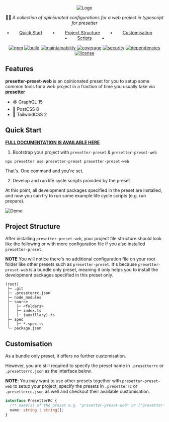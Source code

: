 <div align="center">

![Logo](https://github.com/alvis/presetter/raw/master/assets/logo.svg)

🏄🏻 _A collection of opinionated configurations for a web project in typescript for presetter_

•   [Quick Start](#quick-start)   •   [Project Structure](#project-structure)   •   [Customisation](#customisation)   •   [Scripts](#script-template-summary)   •

[![npm](https://img.shields.io/npm/v/presetter-preset-web?style=flat-square)](https://github.com/alvis/presetter/releases)
[![build](https://img.shields.io/github/workflow/status/alvis/presetter/code%20test?style=flat-square)](https://github.com/alvis/presetter/actions)
[![maintainability](https://img.shields.io/codeclimate/maintainability/alvis/presetter?style=flat-square)](https://codeclimate.com/github/alvis/presetter/maintainability)
[![coverage](https://img.shields.io/codeclimate/coverage/alvis/presetter?style=flat-square)](https://codeclimate.com/github/alvis/presetter/test_coverage)
[![security](https://img.shields.io/snyk/vulnerabilities/github/alvis/presetter/packages/preset-web/package.json.svg?style=flat-square)](https://snyk.io/test/github/alvis/presetter?targetFile=packages/preset-web/package.json&style=flat-square)
[![dependencies](https://img.shields.io/david/alvis/presetter?path=packages/preset-web&style=flat-square)](https://david-dm.org/alvis/presetter?path=packages/preset-web)
[![license](https://img.shields.io/github/license/alvis/presetter.svg?style=flat-square)](https://github.com/alvis/presetter/blob/master/LICENSE)

</div>

## Features

**presetter-preset-web** is an opinionated preset for you to setup some common tools for a web project in a fraction of time you usually take via [**presetter**](https://github.com/alvis/presetter)

- 🕸️ GraphQL 15
- 💄 PostCSS 8
- 💨 TailwindCSS 2

## Quick Start

[**FULL DOCUMENTATION IS AVAILABLE HERE**](https://github.com/alvis/presetter/blob/master/README.md)

1. Bootstrap your project with `presetter-preset` & `presetter-preset-web`

```shell
npx presetter use presetter-preset presetter-preset-web
```

That's. One command and you're set.

2. Develop and run life cycle scripts provided by the preset

At this point, all development packages specified in the preset are installed,
and now you can try to run some example life cycle scripts (e.g. run prepare).

![Demo](https://raw.githubusercontent.com/alvis/presetter/master/assets/demo.gif)

## Project Structure

After installing `presetter-preset-web`, your project file structure should look like the following or with more configuration file if you also installed `presetter-preset`.

**NOTE** You will notice there's no additional configuration file on your root folder like other presets such as `presetter-preset`.
It's because `presetter-preset-web` is a bundle only preset, meaning it only helps you to install the development packages specified in this preset only.

```
(root)
 ├─ .git
 ├─ .preseterrc.json
 ├─ node_modules
 ├─ source
 │   ├─ <folders>
 │   ├─ index.ts
 │   ├─ (auxillary).ts
 ├─ spec
 │   ├─ *.spec.ts
 └─ package.json
```

## Customisation

As a bundle only preset, it offers no further customisation.

However, you are still required to specify the preset name in `.presetterrc` or `.presetterrc.json` as the interface below.

**NOTE**: You may want to use other presets together with `presetter-preset-web` to setup your project, specify the presets in `.presetterrc` or `.presetterrc.json` as well and checkout their available customisation.

```ts
interface PresetterRC {
  /** name(s) of the preset e.g. "presetter-preset-web" or ["presetter-preset-web", "presetter-preset-react"] */
  name: string | string[];
}
```
